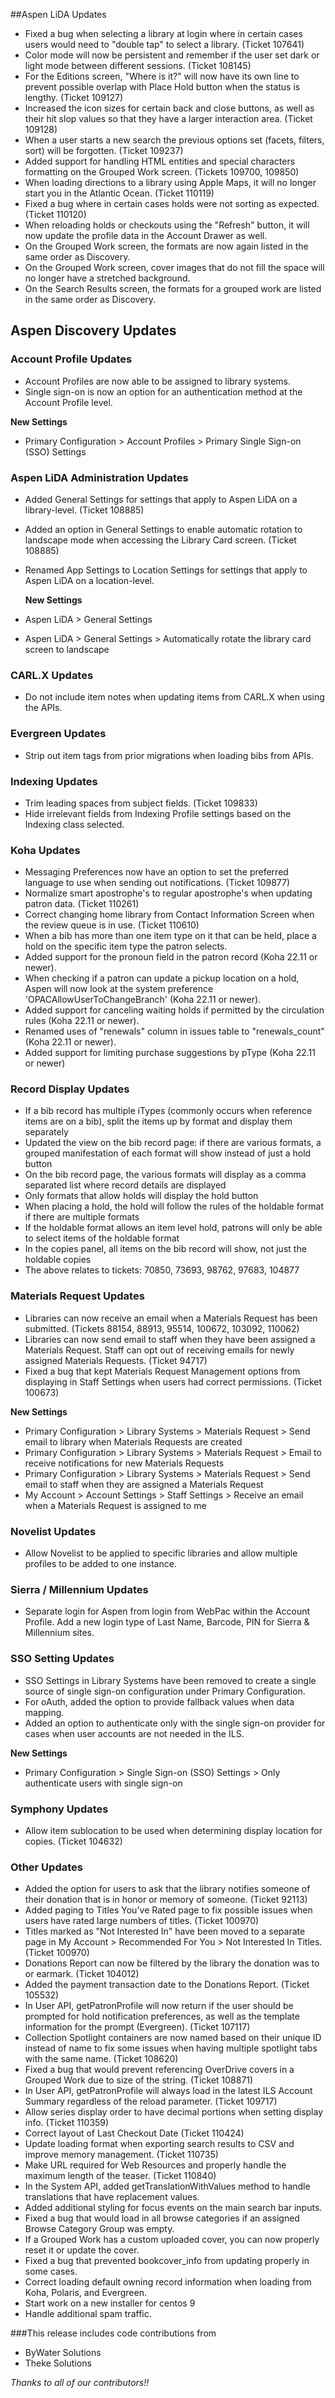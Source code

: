 ##Aspen LiDA Updates
- Fixed a bug when selecting a library at login where in certain cases users would need to "double tap" to select a library. (Ticket 107641)
- Color mode will now be persistent and remember if the user set dark or light mode between different sessions. (Ticket 108145)
- For the Editions screen, "Where is it?" will now have its own line to prevent possible overlap with Place Hold button when the status is lengthy. (Ticket 109127)
- Increased the icon sizes for certain back and close buttons, as well as their hit slop values so that they have a larger interaction area. (Ticket 109128)
- When a user starts a new search the previous options set (facets, filters, sort) will be forgotten. (Ticket 109237)
- Added support for handling HTML entities and special characters formatting on the Grouped Work screen. (Tickets 109700, 109850)
- When loading directions to a library using Apple Maps, it will no longer start you in the Atlantic Ocean. (Ticket 110119)
- Fixed a bug where in certain cases holds were not sorting as expected. (Ticket 110120)
- When reloading holds or checkouts using the "Refresh" button, it will now update the profile data in the Account Drawer as well.
- On the Grouped Work screen, the formats are now again listed in the same order as Discovery.
- On the Grouped Work screen, cover images that do not fill the space will no longer have a stretched background.
- On the Search Results screen, the formats for a grouped work are listed in the same order as Discovery.

## Aspen Discovery Updates

### Account Profile Updates
- Account Profiles are now able to be assigned to library systems.
- Single sign-on is now an option for an authentication method at the Account Profile level.

**New Settings**
- Primary Configuration > Account Profiles > Primary Single Sign-on (SSO) Settings

### Aspen LiDA Administration Updates
- Added General Settings for settings that apply to Aspen LiDA on a library-level. (Ticket 108885)
- Added an option in General Settings to enable automatic rotation to landscape mode when accessing the Library Card screen. (Ticket 108885)
- Renamed App Settings to Location Settings for settings that apply to Aspen LiDA on a location-level.

  **New Settings**
- Aspen LiDA > General Settings
- Aspen LiDA > General Settings > Automatically rotate the library card screen to landscape

### CARL.X Updates
- Do not include item notes when updating items from CARL.X when using the APIs. 

### Evergreen Updates
- Strip out item tags from prior migrations when loading bibs from APIs.

### Indexing Updates
- Trim leading spaces from subject fields. (Ticket 109833)
- Hide irrelevant fields from Indexing Profile settings based on the Indexing class selected.

### Koha Updates 
- Messaging Preferences now have an option to set the preferred language to use when sending out notifications. (Ticket 109877)
- Normalize smart apostrophe's to regular apostrophe's when updating patron data. (Ticket 110261)
- Correct changing home library from Contact Information Screen when the review queue is in use. (Ticket 110610)
- When a bib has more than one item type  on it that can be held, place a hold on the specific item type the patron selects.  
- Added support for the pronoun field in the patron record (Koha 22.11 or newer).
- When checking if a patron can update a pickup location on a hold, Aspen will now look at the system preference 'OPACAllowUserToChangeBranch' (Koha 22.11 or newer).
- Added support for canceling waiting holds if permitted by the circulation rules (Koha 22.11 or newer).
- Renamed uses of "renewals" column in issues table to "renewals_count" (Koha 22.11 or newer). 
- Added support for limiting purchase suggestions by pType (Koha 22.11 or newer)

### Record Display Updates
- If a bib record has multiple iTypes (commonly occurs when reference items are on a bib), split the items up by format and display them separately
- Updated the view on the bib record page: if there are various formats, a grouped manifestation of each format will show instead of just a hold button
- On the bib record page, the various formats will display as a comma separated list where record details are displayed
- Only formats that allow holds will display the hold button
- When placing a hold, the hold will follow the rules of the holdable format if there are multiple formats
- If the holdable format allows an item level hold, patrons will only be able to select items of the holdable format
- In the copies panel, all items on the bib record will show, not just the holdable copies
- The above relates to tickets: 70850, 73693, 98762, 97683, 104877

### Materials Request Updates
- Libraries can now receive an email when a Materials Request has been submitted. (Tickets 88154, 88913, 95514, 100672, 103092, 110062)
- Libraries can now send email to staff when they have been assigned a Materials Request. Staff can opt out of receiving emails for newly assigned Materials Requests. (Ticket 94717)
- Fixed a bug that kept Materials Request Management options from displaying in Staff Settings when users had correct permissions. (Ticket 100673)

**New Settings**
- Primary Configuration > Library Systems > Materials Request > Send email to library when Materials Requests are created
- Primary Configuration > Library Systems > Materials Request > Email to receive notifications for new Materials Requests
- Primary Configuration > Library Systems > Materials Request > Send email to staff when they are assigned a Materials Request
- My Account > Account Settings > Staff Settings > Receive an email when a Materials Request is assigned to me

### Novelist Updates
- Allow Novelist to be applied to specific libraries and allow multiple profiles to be added to one instance. 

### Sierra / Millennium Updates
- Separate login for Aspen from login from WebPac within the Account Profile. Add a new login type of Last Name, Barcode, PIN for Sierra & Millennium sites. 

### SSO Setting Updates
- SSO Settings in Library Systems have been removed to create a single source of single sign-on configuration under Primary Configuration.
- For oAuth, added the option to provide fallback values when data mapping.
- Added an option to authenticate only with the single sign-on provider for cases when user accounts are not needed in the ILS.

**New Settings**
- Primary Configuration > Single Sign-on (SSO) Settings > Only authenticate users with single sign-on

### Symphony Updates
- Allow item sublocation to be used when determining display location for copies. (Ticket 104632)  

### Other Updates
- Added the option for users to ask that the library notifies someone of their donation that is in honor or memory of someone. (Ticket 92113)
- Added paging to Titles You've Rated page to fix possible issues when users have rated large numbers of titles. (Ticket 100970)
- Titles marked as "Not Interested In" have been moved to a separate page in My Account > Recommended For You > Not Interested In Titles. (Ticket 100970)
- Donations Report can now be filtered by the library the donation was to or earmark. (Ticket 104012)
- Added the payment transaction date to the Donations Report. (Ticket 105532)
- In User API, getPatronProfile will now return if the user should be prompted for hold notification preferences, as well as the template information for the prompt (Evergreen). (Ticket 107117)
- Collection Spotlight containers are now named based on their unique ID instead of name to fix some issues when having multiple spotlight tabs with the same name. (Ticket 108620)
- Fixed a bug that would prevent referencing OverDrive covers in a Grouped Work due to size of the string. (Ticket 108871)
- In User API, getPatronProfile will always load in the latest ILS Account Summary regardless of the reload parameter. (Ticket 109717)
- Allow series display order to have decimal portions when setting display info. (Ticket 110359)
- Correct layout of Last Checkout Date (Ticket 110424)
- Update loading format when exporting search results to CSV and improve memory management. (Ticket 110735)
- Make URL required for Web Resources and properly handle the maximum length of the teaser. (Ticket 110840)
- In the System API, added getTranslationWithValues method to handle translations that have replacement values.
- Added additional styling for focus events on the main search bar inputs.
- Fixed a bug that would load in all browse categories if an assigned Browse Category Group was empty.
- If a Grouped Work has a custom uploaded cover, you can now properly reset it or update the cover.
- Fixed a bug that prevented bookcover_info from updating properly in some cases.
- Correct loading default owning record information when loading from Koha, Polaris, and Evergreen.  
- Start work on a new installer for centos 9
- Handle additional spam traffic. 

###This release includes code contributions from
- ByWater Solutions
- Theke Solutions

_Thanks to all of our contributors!!_